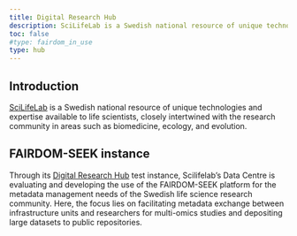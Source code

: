 ```yaml
---
title: Digital Research Hub
description: SciLifeLab is a Swedish national resource of unique technologies and expertise available to life scientists.
toc: false
#type: fairdom_in_use
type: hub
---
```


## Introduction
[SciLifeLab](https://scilifelab.se) is a Swedish national resource of unique technologies and expertise available to life scientists, closely intertwined with the research community in areas such as biomedicine, ecology, and evolution.

## FAIRDOM-SEEK instance
Through its [Digital Research Hub](https://hub.scilifelab.se) test instance, Scilifelab’s Data Centre is evaluating and developing the use of the FAIRDOM-SEEK platform for the metadata management needs of the Swedish life science research community. Here, the focus lies on facilitating metadata exchange between infrastructure units and researchers for multi-omics studies and depositing large datasets to public repositories. 

